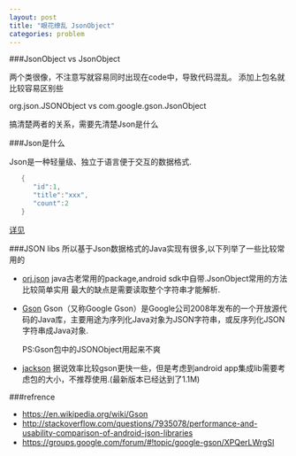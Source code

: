 ```yaml
---
layout: post
title: "眼花缭乱 JsonObject"
categories: problem
---
```


###JsonObject vs JsonObject

两个类很像，不注意写就容易同时出现在code中，导致代码混乱。
添加上包名就比较容易区别些

org.json.JSONObject vs com.google.gson.JsonObject

搞清楚两者的关系，需要先清楚Json是什么

###Json是什么

Json是一种轻量级、独立于语言便于交互的数据格式.

```java
   {
      "id":1,
      "title":"xxx",
      "count":2
   }
```

[详见](http://www.json.org/)  

###JSON libs
所以基于Json数据格式的Java实现有很多,以下列举了一些比较常用的

* [orj.json](https://github.com/douglascrockford/JSON-java)
  java古老常用的package,android sdk中自带.JsonObject常用的方法比较简单实用
  最大的缺点是需要读取整个字符串才能解析.

* [Gson](https://github.com/google/gson)
  Gson（又称Google Gson）是Google公司2008年发布的一个开放源代码的Java库，主要用途为序列化Java对象为JSON字符串，或反序列化JSON字符串成Java对象.

  PS:Gson包中的JSONObject用起来不爽

* [jackson](http://www.eoeandroid.com/thread-173165-1-1.html) 据说效率比较gson更快一些，但是考虑到android app集成lib需要考虑包的大小，不推荐使用.(最新版本已经达到了1.1M)

###refrence
* https://en.wikipedia.org/wiki/Gson
* http://stackoverflow.com/questions/7935078/performance-and-usability-comparison-of-android-json-libraries
* https://groups.google.com/forum/#!topic/google-gson/XPQerLWrgSI

